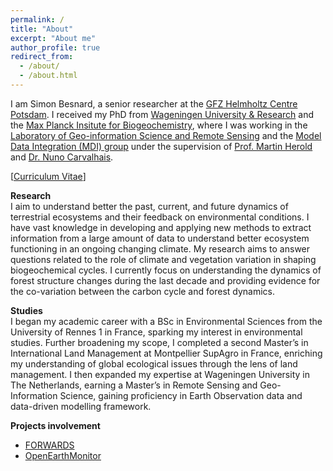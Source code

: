 ```yaml
---
permalink: /
title: "About"
excerpt: "About me"
author_profile: true
redirect_from: 
  - /about/
  - /about.html
---
```


I am Simon Besnard, a senior researcher at the [GFZ Helmholtz Centre Potsdam](https://www.gfz-potsdam.de/sektion/fernerkundung-und-geoinformatik/themen/global-land-monitoring). I received my PhD from [Wageningen University & Research](https://www.wur.nl/en/wageningen-university.html) and the [Max Planck Insitute for Biogeochemistry](https://www.bgc-jena.mpg.de/en), where I was working in the [Laboratory of Geo-information Science and Remote Sensing](https://www.wur.nl/en/research-results/chair-groups/environmental-sciences/laboratory-of-geo-information-science-and-remote-sensing.htm) and the [Model Data Integration (MDI) group](https://www.bgc-jena.mpg.de/en/bgi/mdi) under the supervision of [Prof. Martin Herold](https://www.gfz-potsdam.de/en/staff/martin.herold/sec14) and [Dr. Nuno Carvalhais](https://scholar.google.com/citations?user=7ZVPwSIAAAAJ&hl=en).

[[Curriculum Vitae](../files/CV_BesnardS.pdf)]

**Research**\
I aim to understand better the past, current, and future dynamics of terrestrial ecosystems and their feedback on environmental conditions. I have vast knowledge in developing and applying new methods to extract information from a large amount of data to understand better ecosystem functioning in an ongoing changing climate. My research aims to answer questions related to the role of climate and vegetation variation in shaping biogeochemical cycles. I currently focus on understanding the dynamics of forest structure changes during the last decade and providing evidence for the co-variation between the carbon cycle and forest dynamics. 

**Studies**\
I began my academic career with a BSc in Environmental Sciences from the University of Rennes 1 in France, sparking my interest in environmental studies. Further broadening my scope, I completed a second Master’s in International Land Management at Montpellier SupAgro in France, enriching my understanding of global ecological issues through the lens of land management. I then expanded my expertise at Wageningen University in The Netherlands, earning a Master’s in Remote Sensing and Geo-Information Science, gaining proficiency in Earth Observation data and data-driven modelling framework.
 
**Projects involvement**
- [FORWARDS](https://forwards-project.eu/)
- [OpenEarthMonitor](https://earthmonitor.org/)


